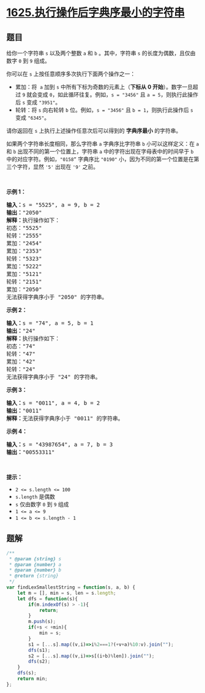 # [1625.执行操作后字典序最小的字符串](https://leetcode.cn/problems/lexicographically-smallest-string-after-applying-operations)

## 题目
<p>给你一个字符串 <code>s</code> 以及两个整数 <code>a</code> 和 <code>b</code> 。其中，字符串 <code>s</code> 的长度为偶数，且仅由数字 <code>0</code> 到 <code>9</code> 组成。</p>

<p>你可以在 <code>s</code> 上按任意顺序多次执行下面两个操作之一：</p>

<ul>
  <li>累加：将  <code>a</code> 加到 <code>s</code> 中所有下标为奇数的元素上（<strong>下标从 0 开始</strong>）。数字一旦超过 <code>9</code> 就会变成 <code>0</code>，如此循环往复。例如，<code>s = "3456"</code> 且 <code>a = 5</code>，则执行此操作后 <code>s</code> 变成 <code>"3951"</code>。</li>
  <li>轮转：将 <code>s</code> 向右轮转 <code>b</code> 位。例如，<code>s = "3456"</code> 且 <code>b = 1</code>，则执行此操作后 <code>s</code> 变成 <code>"6345"</code>。</li>
</ul>

<p>请你返回在 <code>s</code> 上执行上述操作任意次后可以得到的 <strong>字典序最小</strong> 的字符串。</p>

<p>如果两个字符串长度相同，那么字符串 <code>a</code> 字典序比字符串 <code>b</code> 小可以这样定义：在 <code>a</code> 和 <code>b</code> 出现不同的第一个位置上，字符串 <code>a</code> 中的字符出现在字母表中的时间早于 <code>b</code> 中的对应字符。例如，<code>"0158”</code> 字典序比 <code>"0190"</code> 小，因为不同的第一个位置是在第三个字符，显然 <code>'5'</code> 出现在 <code>'9'</code> 之前。</p>

<p> </p>

<p><strong>示例 1：</strong></p>

<pre>
<strong>输入：</strong>s = "5525", a = 9, b = 2
<strong>输出：</strong>"2050"
<strong>解释：</strong>执行操作如下：
初态："5525"
轮转："2555"
累加："2454"
累加："2353"
轮转："5323"
累加："5222"
累加："5121"
轮转："2151"
累加："2050"​​​​​​​​​​​​
无法获得字典序小于 "2050" 的字符串。
</pre>

<p><strong>示例 2：</strong></p>

<pre>
<strong>输入：</strong>s = "74", a = 5, b = 1
<strong>输出：</strong>"24"
<strong>解释：</strong>执行操作如下：
初态："74"
轮转："47"
累加："42"
轮转："24"​​​​​​​​​​​​
无法获得字典序小于 "24" 的字符串。
</pre>

<p><strong>示例 3：</strong></p>

<pre>
<strong>输入：</strong>s = "0011", a = 4, b = 2
<strong>输出：</strong>"0011"
<strong>解释：</strong>无法获得字典序小于 "0011" 的字符串。
</pre>

<p><strong>示例 4：</strong></p>

<pre>
<strong>输入：</strong>s = "43987654", a = 7, b = 3
<strong>输出：</strong>"00553311"
</pre>

<p> </p>

<p><strong>提示：</strong></p>

<ul>
  <li><code>2 &lt;= s.length &lt;= 100</code></li>
  <li><code>s.length</code> 是偶数</li>
  <li><code>s</code> 仅由数字 <code>0</code> 到 <code>9</code> 组成</li>
  <li><code>1 &lt;= a &lt;= 9</code></li>
  <li><code>1 &lt;= b &lt;= s.length - 1</code></li>
</ul>


## 题解


```javascript []
/**
 * @param {string} s
 * @param {number} a
 * @param {number} b
 * @return {string}
 */
var findLexSmallestString = function(s, a, b) {
    let m = [], min = s, len = s.length;
    let dfs = function(s){
        if(m.indexOf(s) > -1){
            return;
        }
        m.push(s);
        if(+s < +min){
            min = s;
        }
        s1 = [...s].map((v,i)=>i%2===1?(+v+a)%10:v).join("");
        dfs(s1);
        s2 = [...s].map((v,i)=>s[(i+b)%len]).join("");
        dfs(s2);
    }
    dfs(s);
    return min;
};
```
```

